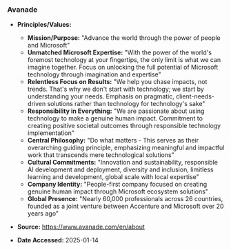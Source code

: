 ### Avanade

- **Principles/Values:**
  - **Mission/Purpose:** "Advance the world through the power of people and Microsoft"
  - **Unmatched Microsoft Expertise:** "With the power of the world's foremost technology at your fingertips, the only limit is what we can imagine together. Focus on unlocking the full potential of Microsoft technology through imagination and expertise"
  - **Relentless Focus on Results:** "We help you chase impacts, not trends. That's why we don't start with technology; we start by understanding your needs. Emphasis on pragmatic, client-needs-driven solutions rather than technology for technology's sake"
  - **Responsibility in Everything:** "We are passionate about using technology to make a genuine human impact. Commitment to creating positive societal outcomes through responsible technology implementation"
  - **Central Philosophy:** "Do what matters - This serves as their overarching guiding principle, emphasizing meaningful and impactful work that transcends mere technological solutions"
  - **Cultural Commitments:** "Innovation and sustainability, responsible AI development and deployment, diversity and inclusion, limitless learning and development, global scale with local expertise"
  - **Company Identity:** "People-first company focused on creating genuine human impact through Microsoft ecosystem solutions"
  - **Global Presence:** "Nearly 60,000 professionals across 26 countries, founded as a joint venture between Accenture and Microsoft over 20 years ago"

- **Source:** https://www.avanade.com/en/about
- **Date Accessed:** 2025-01-14